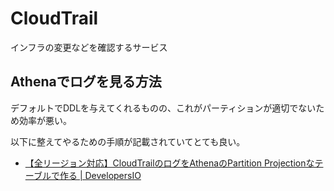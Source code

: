 # CloudTrail

インフラの変更などを確認するサービス

## Athenaでログを見る方法

デフォルトでDDLを与えてくれるものの、これがパーティションが適切でないため効率が悪い。

以下に整えてやるための手順が記載されていてとても良い。

- [【全リージョン対応】CloudTrailのログをAthenaのPartition Projectionなテーブルで作る | DevelopersIO](https://dev.classmethod.jp/articles/cloudtrail-athena-partition-projection-table/)